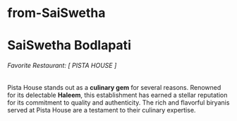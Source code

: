 # from-SaiSwetha
# SaiSwetha Bodlapati
###### Favorite Restaurant: [ PISTA HOUSE ]

Pista House stands out as a **culinary gem** for several reasons. Renowned for its delectable **Haleem**, this establishment has earned a stellar reputation for its commitment to quality and authenticity. The rich and flavorful biryanis served at Pista House are a testament to their culinary expertise. 
